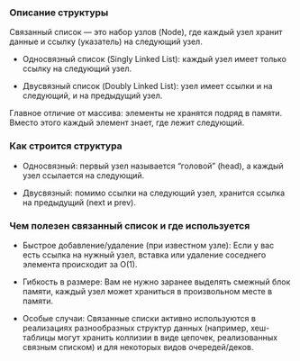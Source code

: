 ### Описание структуры
Связанный список — это набор узлов (Node), где каждый узел хранит данные и ссылку (указатель) на следующий узел.

- Односвязный список (Singly Linked List): каждый узел имеет только ссылку на следующий узел.

- Двусвязный список (Doubly Linked List): узел имеет ссылки и на следующий, и на предыдущий узел.

Главное отличие от массива: элементы не хранятся подряд в памяти. Вместо этого каждый элемент знает, где лежит следующий.

### Как строится структура
- Односвязный: первый узел называется “головой” (head), а каждый узел ссылается на следующий.

- Двусвязный: помимо ссылки на следующий узел, хранится ссылка на предыдущий (next и prev).


### Чем полезен связанный список и где используется
- Быстрое добавление/удаление (при известном узле): Если у вас есть ссылка на нужный узел, вставка или удаление соседнего элемента происходит за O(1).

- Гибкость в размере: Вам не нужно заранее выделять смежный блок памяти, каждый узел может храниться в произвольном месте в памяти.

- Особые случаи: Связанные списки активно используются в реализациях разнообразных структур данных (например, хеш-таблицы могут хранить коллизии в виде цепочек, реализованных связным списком) и для некоторых видов очередей/деков.